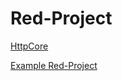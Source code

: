# Red-Project

[HttpCore](https://github.com/80LK/Red-Project-HttpCore)

[Example Red-Project](https://github.com/80LK/Red-Project-Example)
